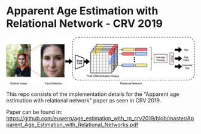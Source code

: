 # Apparent Age Estimation with Relational Network - CRV 2019
![](fig.png)

This repo consists of the implementation details for the "Apparent age estimation with relational network" paper as seen in CRV 2019.  

Paper can be found in:
https://github.com/euwern/age_estimation_with_rn_crv2019/blob/master/Apparent_Age_Estimation_with_Relational_Networks.pdf

